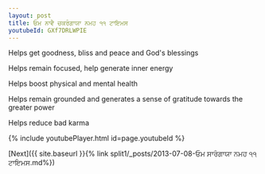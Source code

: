 ```yaml
---
layout: post
title: ਓਮ ਨਾਵੈ ਚਕਰੰਗਾਯਾ ਨਮਹ ੧੧ ਟਾਇਮਸ
youtubeId: GXf7DRLWPIE
---
```

 
 
Helps get goodness, bliss and peace and God's blessings
 
Helps remain focused, help generate inner energy 
 
Helps boost physical and mental health 
 
Helps remain grounded and generates a sense of gratitude towards the greater power 
 
Helps reduce bad karma
 
 
 
 


{% include youtubePlayer.html id=page.youtubeId %}
 
[Next]({{ site.baseurl }}{% link  split1/_posts/2013-07-08-ਓਮ ਸਾਰੰਗਾਯਾ ਨਮਹ ੧੧ ਟਾਇਮਸ.md%})
 
